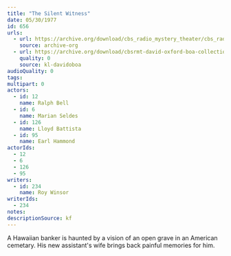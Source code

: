 ```yaml
---
title: "The Silent Witness"
date: 05/30/1977
id: 656
urls: 
  - url: https://archive.org/download/cbs_radio_mystery_theater/cbs_radio_mystery_theater-0651-0700.zip/cbs_radio_mystery_theater-0651-0700%2Fcbsrmt_0656_the_silent_witness.mp3
    source: archive-org
  - url: https://archive.org/download/cbsrmt-david-oxford-boa-collection/CBSRMT-770530-0656-The-Silent-Witness-(128-48)_WBBM-JE-{BoA}.mp3
    quality: 0
    source: kl-davidoboa
audioQuality: 0
tags: 
multipart: 0
actors:  
  - id: 12
    name: Ralph Bell  
  - id: 6
    name: Marian Seldes  
  - id: 126
    name: Lloyd Battista  
  - id: 95
    name: Earl Hammond
actorIds:  
  - 12  
  - 6  
  - 126  
  - 95
writers:  
  - id: 234
    name: Roy Winsor
writerIds:  
  - 234
notes: 
descriptionSource: kf
---
```

A Hawaiian banker is haunted by a vision of an open grave in an American cemetary. His new assistant's wife brings back painful memories for him.